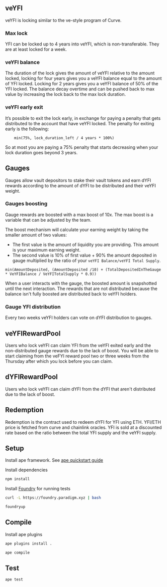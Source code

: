 ## veYFI

veYFI is locking similar to the ve-style program of Curve. 

### Max lock

YFI can be locked up to 4 years into veYFI, which is non-transferable. They are at least locked for a week.

### veYFI balance

The duration of the lock gives the amount of veYFI relative to the amount locked, locking for four years gives you a veYFI balance equal to the amount of YFI locked. Locking for 2 years gives you a veYFI balance of 50% of the YFI locked.
The balance decay overtime and can be pushed back to max value by increasing the lock back to the max lock duration.


### veYFI early exit
It’s possible to exit the lock early, in exchange for paying a penalty that gets distributed to the account that have veYFI locked. The penalty for exiting early is the following: 
```
    min(75%, lock_duration_left / 4 years * 100%)
```
So at most you are paying a 75% penalty that starts decreasing when your lock duration goes beyond 3 years.

## Gauges

Gauges allow vault depositors to stake their vault tokens and earn dYFI rewards according to the amount of dYFI to be distributed and their veYFI weight.

### Gauges boosting

Gauge rewards are boosted with a max boost of 10x. The max boost is a variable that can be adjusted by the team.

The boost mechanism will calculate your earning weight by taking the smaller amount of two values:
- The first value is the amount of liquidity you are providing. This amount is your maximum earning weight.
- The second value is 10% of first value + 90% the amount deposited in gauge multiplied by the ratio of your `veYFI Balance/veYFI Total Supply`.
```
min(AmountDeposited, (AmountDeposited /10) + (TotalDepositedInTheGauge * VeYFIBalance / VeYFITotalSupply * 0.9))
```
When a user interacts with the gauge, the boosted amount is snapshotted until the next interaction.
The rewards that are not distributed because the balance isn't fully boosted are distributed back to veYFI holders.

### Gauge YFI distribution

Every two weeks veYFI holders can vote on dYFI distribution to gauges.

## veYFIRewardPool

Users who lock veYFI can claim YFI from the veYFI exited early and the non-distributed gauge rewards due to the lack of boost.
You will be able to start claiming from the veFYI reward pool two or three weeks from the Thursday after which you lock before you can claim.


## dYFIRewardPool

Users who lock veYFI can claim dYFI from the dYFI that aren't distributed due to the lack of boost.

## Redemption

Redemption is the contract used to redeem dYFI for YFI using ETH. YFI/ETH price is fetched from curve and chainlink oracles. YFI is sold at a discounted rate based on the ratio between the total YFI supply and the veYFI supply.

## Setup

Install ape framework. See [ape quickstart guide](https://docs.apeworx.io/ape/stable/userguides/quickstart.html)

Install dependencies
```bash
npm install
```

Install [Foundry](https://github.com/foundry-rs/foundry) for running tests
```bash
curl -L https://foundry.paradigm.xyz | bash
```

```bash
foundryup
```

## Compile

Install ape plugins
```bash
ape plugins install .
```

```bash
ape compile
```

## Test

```bash
ape test
```
